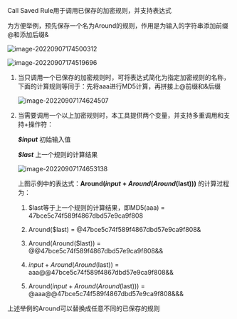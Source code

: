 Call Saved Rule用于调用已保存的加密规则，并支持表达式



为方便举例，预先保存一个名为Around的规则，作用是为输入的字符串添加前缀@和添加后缀&

![image-20220907174500312](https://raw.githubusercontent.com/ZhouJunjun/image/master/markdown/image-20220907174500312.png)

![image-20220907174519696](https://raw.githubusercontent.com/ZhouJunjun/image/master/markdown/image-20220907174519696.png)



1.   当只调用一个已保存的加密规则时，可将表达式简化为指定加密规则的名称，下面的计算规则等同于：先将aaa进行MD5计算，再拼接上@前缀和&后缀

     ![image-20220907174624507](https://raw.githubusercontent.com/ZhouJunjun/image/master/markdown/image-20220907174624507.png)



2.   当需要调用一个以上加密规则时，本工具提供两个变量，并支持多重调用和支持+操作符：

     ***$input*** 初始输入值

     ***$last*** 上一个规则的计算结果

     ![image-20220907174653138](https://raw.githubusercontent.com/ZhouJunjun/image/master/markdown/image-20220907174653138.png)

     上图示例中的表达式：**Around($input+Around(Around($last)))** 的计算过程为：

     1.   $last等于上一个规则的计算结果，即MD5(aaa) = 47bce5c74f589f4867dbd57e9ca9f808

     2.   Around($last) = @47bce5c74f589f4867dbd57e9ca9f808&

     3.   Around(Around($last)) = @@47bce5c74f589f4867dbd57e9ca9f808&&

     4.   $input + Around(Around($last)) = aaa@@47bce5c74f589f4867dbd57e9ca9f808&&

     5.   Around($input + Around(Around($last))) = @aaa@@47bce5c74f589f4867dbd57e9ca9f808&&&

上述举例的Around可以替换成任意不同的已保存的规则